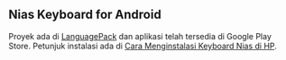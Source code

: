## Nias Keyboard for Android

Proyek ada di [LanguagePack](https://github.com/sslaia/LanguagePack) dan aplikasi telah tersedia di Google Play Store. Petunjuk instalasi ada di [Cara Menginstalasi Keyboard Nias di HP](https://niaskeyboard.blogspot.com/2019/01/cara-menginstalasi-keyboard-nias-di-hp.html). 
